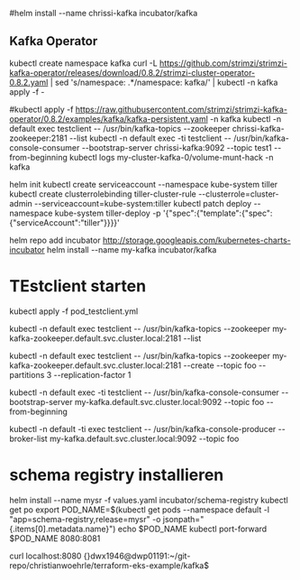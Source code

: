 #helm install --name chrissi-kafka incubator/kafka

## Kafka Operator

kubectl create namespace kafka 
curl -L https://github.com/strimzi/strimzi-kafka-operator/releases/download/0.8.2/strimzi-cluster-operator-0.8.2.yaml   | sed 's/namespace: .*/namespace: kafka/'   | kubectl -n kafka apply -f -


#kubectl apply -f https://raw.githubusercontent.com/strimzi/strimzi-kafka-operator/0.8.2/examples/kafka/kafka-persistent.yaml -n kafka
kubectl -n default exec testclient -- /usr/bin/kafka-topics --zookeeper chrissi-kafka-zookeeper:2181 --list
kubectl -n default exec -ti testclient -- /usr/bin/kafka-console-consumer --bootstrap-server chrissi-kafka:9092 --topic test1 --from-beginning
kubectl logs my-cluster-kafka-0/volume-munt-hack -n kafka



helm init
kubectl create serviceaccount --namespace kube-system tiller
kubectl create clusterrolebinding tiller-cluster-rule --clusterrole=cluster-admin --serviceaccount=kube-system:tiller
kubectl patch deploy --namespace kube-system tiller-deploy -p '{"spec":{"template":{"spec":{"serviceAccount":"tiller"}}}}'


helm repo add incubator http://storage.googleapis.com/kubernetes-charts-incubator
helm install --name my-kafka incubator/kafka


# TEstclient starten
kubectl apply -f pod_testclient.yml 

kubectl -n default exec testclient -- /usr/bin/kafka-topics --zookeeper my-kafka-zookeeper.default.svc.cluster.local:2181 --list

kubectl -n default exec testclient -- /usr/bin/kafka-topics --zookeeper my-kafka-zookeeper.default.svc.cluster.local:2181 --create --topic foo  --partitions 3 --replication-factor 1


kubectl -n default exec -ti testclient -- /usr/bin/kafka-console-consumer --bootstrap-server my-kafka.default.svc.cluster.local:9092 --topic foo --from-beginning

kubectl -n default -ti exec testclient -- /usr/bin/kafka-console-producer --broker-list  my-kafka.default.svc.cluster.local:9092 --topic foo


# schema registry installieren

helm install --name mysr -f values.yaml incubator/schema-registry 
kubectl get po
export POD_NAME=$(kubectl get pods --namespace default -l "app=schema-registry,release=mysr" -o jsonpath="{.items[0].metadata.name}")
echo $POD_NAME
kubectl port-forward $POD_NAME 8080:8081

 curl localhost:8080
{}dwx1946@dwp01191:~/git-repo/christianwoehrle/terraform-eks-example/kafka$ 


